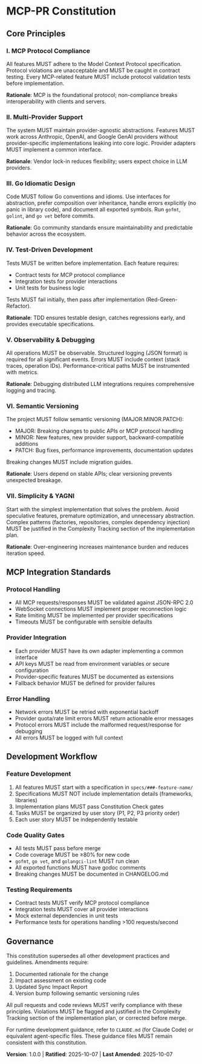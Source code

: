 <!--
Sync Impact Report
==================
Version: 0.0.0 → 1.0.0 (Initial ratification)
Rationale: First constitution for MCP-PR project

Changes:
- Initial ratification of 7 core principles
- Added MCP Integration Standards section
- Added Development Workflow section
- Established governance rules

Modified Principles: N/A (initial version)
Added Sections:
  - Core Principles (7 principles)
  - MCP Integration Standards
  - Development Workflow
  - Governance

Removed Sections: N/A

Template Validation Status:
  ✅ .specify/templates/plan-template.md - Constitution Check section aligns
  ✅ .specify/templates/spec-template.md - Requirements sections align
  ✅ .specify/templates/tasks-template.md - Task categorization aligns
  ✅ .claude/commands/*.md - Generic guidance verified

Follow-up TODOs: None
-->

# MCP-PR Constitution

## Core Principles

### I. MCP Protocol Compliance

All features MUST adhere to the Model Context Protocol specification. Protocol
violations are unacceptable and MUST be caught in contract testing. Every
MCP-related feature MUST include protocol validation tests before implementation.

**Rationale**: MCP is the foundational protocol; non-compliance breaks
interoperability with clients and servers.

### II. Multi-Provider Support

The system MUST maintain provider-agnostic abstractions. Features MUST work
across Anthropic, OpenAI, and Google GenAI providers without provider-specific
implementations leaking into core logic. Provider adapters MUST implement a
common interface.

**Rationale**: Vendor lock-in reduces flexibility; users expect choice in LLM
providers.

### III. Go Idiomatic Design

Code MUST follow Go conventions and idioms. Use interfaces for abstraction,
prefer composition over inheritance, handle errors explicitly (no panic in
library code), and document all exported symbols. Run `gofmt`, `golint`, and
`go vet` before commits.

**Rationale**: Go community standards ensure maintainability and predictable
behavior across the ecosystem.

### IV. Test-Driven Development

Tests MUST be written before implementation. Each feature requires:
- Contract tests for MCP protocol compliance
- Integration tests for provider interactions
- Unit tests for business logic

Tests MUST fail initially, then pass after implementation (Red-Green-Refactor).

**Rationale**: TDD ensures testable design, catches regressions early, and
provides executable specifications.

### V. Observability & Debugging

All operations MUST be observable. Structured logging (JSON format) is required
for all significant events. Errors MUST include context (stack traces,
operation IDs). Performance-critical paths MUST be instrumented with metrics.

**Rationale**: Debugging distributed LLM integrations requires comprehensive
logging and tracing.

### VI. Semantic Versioning

The project MUST follow semantic versioning (MAJOR.MINOR.PATCH):
- MAJOR: Breaking changes to public APIs or MCP protocol handling
- MINOR: New features, new provider support, backward-compatible additions
- PATCH: Bug fixes, performance improvements, documentation updates

Breaking changes MUST include migration guides.

**Rationale**: Users depend on stable APIs; clear versioning prevents
unexpected breakage.

### VII. Simplicity & YAGNI

Start with the simplest implementation that solves the problem. Avoid
speculative features, premature optimization, and unnecessary abstraction.
Complex patterns (factories, repositories, complex dependency injection) MUST
be justified in the Complexity Tracking section of the implementation plan.

**Rationale**: Over-engineering increases maintenance burden and reduces
iteration speed.

## MCP Integration Standards

### Protocol Handling

- All MCP requests/responses MUST be validated against JSON-RPC 2.0
- WebSocket connections MUST implement proper reconnection logic
- Rate limiting MUST be implemented per provider specifications
- Timeouts MUST be configurable with sensible defaults

### Provider Integration

- Each provider MUST have its own adapter implementing a common interface
- API keys MUST be read from environment variables or secure configuration
- Provider-specific features MUST be documented as extensions
- Fallback behavior MUST be defined for provider failures

### Error Handling

- Network errors MUST be retried with exponential backoff
- Provider quota/rate limit errors MUST return actionable error messages
- Protocol errors MUST include the malformed request/response for debugging
- All errors MUST be logged with full context

## Development Workflow

### Feature Development

1. All features MUST start with a specification in `specs/###-feature-name/`
2. Specifications MUST NOT include implementation details (frameworks, libraries)
3. Implementation plans MUST pass Constitution Check gates
4. Tasks MUST be organized by user story (P1, P2, P3 priority order)
5. Each user story MUST be independently testable

### Code Quality Gates

- All tests MUST pass before merge
- Code coverage MUST be ≥80% for new code
- `gofmt`, `go vet`, and `golangci-lint` MUST run clean
- All exported functions MUST have godoc comments
- Breaking changes MUST be documented in CHANGELOG.md

### Testing Requirements

- Contract tests MUST verify MCP protocol compliance
- Integration tests MUST cover all provider interactions
- Mock external dependencies in unit tests
- Performance tests for operations handling >100 requests/second

## Governance

This constitution supersedes all other development practices and guidelines.
Amendments require:
1. Documented rationale for the change
2. Impact assessment on existing code
3. Updated Sync Impact Report
4. Version bump following semantic versioning rules

All pull requests and code reviews MUST verify compliance with these
principles. Violations MUST be flagged and justified in the Complexity Tracking
section of the implementation plan, or corrected before merge.

For runtime development guidance, refer to `CLAUDE.md` (for Claude Code) or
equivalent agent-specific files. These guidance files MUST remain consistent
with this constitution.

**Version**: 1.0.0 | **Ratified**: 2025-10-07 | **Last Amended**: 2025-10-07

